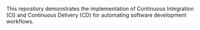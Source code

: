 This repository demonstrates the implementation of Continuous Integration (CI) and Continuous Delivery (CD) for automating software development workflows.
